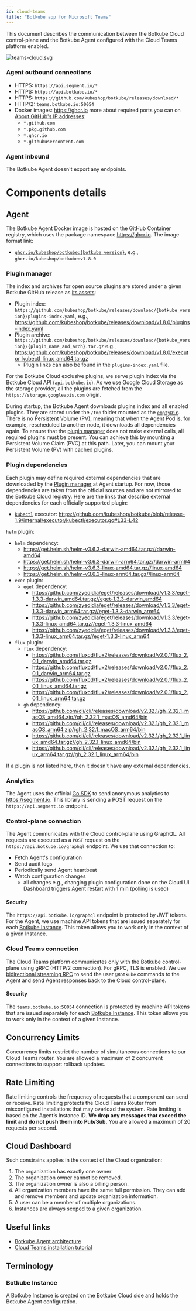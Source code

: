 ```yaml
---
id: cloud-teams
title: "Botkube app for Microsoft Teams"
---
```


This document describes the communication between the Botkube Cloud control-plane and the Botkube Agent configured with the Cloud Teams platform enabled.

![teams-cloud.svg](assets/teams-cloud.png)

### Agent outbound connections

- HTTPS: `https://api.segment.io/*`
- HTTPS: `https://api.botkube.io/*`
- HTTPS: `https://github.com/kubeshop/botkube/releases/download/*`
- HTTP/2: `teams.botkube.io:50054`
- Docker images: https://ghcr.io more about required ports you can on [About GitHub's IP addresses](https://docs.github.com/en/authentication/keeping-your-account-and-data-secure/about-githubs-ip-addresses):
  - `*.github.com`
  - `*.pkg.github.com`
  - `*.ghcr.io`
  - `*.githubusercontent.com`

### Agent inbound

The Botkube Agent doesn't export any endpoints.

# Components details

## Agent

The Botkube Agent Docker image is hosted on the GitHub Container registry, which uses the package namespace https://ghcr.io. The image format link:

- [`ghcr.io/kubeshop/botkube:{botkube_version}`](https://github.com/kubeshop/botkube/pkgs/container/botkube), e.g., `ghcr.io/kubeshop/botkube:v1.8.0`

### Plugin manager

The index and archives for open source plugins are stored under a given Botkube GitHub release as [its assets](https://github.com/kubeshop/botkube/releases/tag/v1.8.0):

- Plugin index: `https://github.com/kubeshop/botkube/releases/download/{botkube_version}/plugins-index.yaml`, e.g., https://github.com/kubeshop/botkube/releases/download/v1.8.0/plugins-index.yaml
- Plugin archive: `https://github.com/kubeshop/botkube/releases/download/{botkube_version}/{plugin_name_and_arch}.tar.gz` e.g., https://github.com/kubeshop/botkube/releases/download/v1.8.0/executor_kubectl_linux_amd64.tar.gz
  - Plugin links can also be found in the `plugins-index.yaml` file.

For the Botkube Cloud exclusive plugins, we serve plugin index via the Botkube Cloud API (`api.botkube.io`). As we use Google Cloud Storage as the storage provider, all the plugins are fetched from the `https://storage.googleapis.com` origin.

During startup, the Botkube Agent downloads plugins index and all enabled plugins. They are stored under the `/tmp` folder mounted as the [`emptyDir`](https://github.com/kubeshop/botkube/blob/release-1.9/helm/botkube/templates/deployment.yaml#L146-L147). There is no Persistent Volume (PV), meaning that when the Agent Pod is, for example, rescheduled to another node, it downloads all dependencies again. To ensure that the [plugin manager](index.md#plugin-manager) does not make external calls, all required plugins must be present. You can achieve this by mounting a Persistent Volume Claim (PVC) at this path. Later, you can mount your Persistent Volume (PV) with cached plugins.

### Plugin dependencies

Each plugin may define required external dependencies that are downloaded by the [Plugin manager](#plugin-manager) at Agent startup. For now, those dependencies are taken from the official sources and are not mirrored to the Botkube Cloud registry. Here are the links that describe external dependencies for each officially supported plugin:

- [`kubectl`](../plugins/kubectl.md) executor: https://github.com/kubeshop/botkube/blob/release-1.9/internal/executor/kubectl/executor.go#L33-L42

`helm` plugin:

- `helm` dependency:
  - https://get.helm.sh/helm-v3.6.3-darwin-amd64.tar.gz//darwin-amd64
  - https://get.helm.sh/helm-v3.6.3-darwin-arm64.tar.gz//darwin-arm64
  - https://get.helm.sh/helm-v3.6.3-linux-amd64.tar.gz//linux-amd64
  - https://get.helm.sh/helm-v3.6.3-linux-arm64.tar.gz//linux-arm64
- `exec` plugin:
  - `eget` dependency:
    - https://github.com/zyedidia/eget/releases/download/v1.3.3/eget-1.3.3-darwin_amd64.tar.gz//eget-1.3.3-darwin_amd64
    - https://github.com/zyedidia/eget/releases/download/v1.3.3/eget-1.3.3-darwin_arm64.tar.gz//eget-1.3.3-darwin_arm64
    - https://github.com/zyedidia/eget/releases/download/v1.3.3/eget-1.3.3-linux_amd64.tar.gz//eget-1.3.3-linux_amd64
    - https://github.com/zyedidia/eget/releases/download/v1.3.3/eget-1.3.3-linux_arm64.tar.gz//eget-1.3.3-linux_arm64
- `flux` plugin:
  - `flux` dependency:
    - https://github.com/fluxcd/flux2/releases/download/v2.0.1/flux_2.0.1_darwin_amd64.tar.gz
    - https://github.com/fluxcd/flux2/releases/download/v2.0.1/flux_2.0.1_darwin_arm64.tar.gz
    - https://github.com/fluxcd/flux2/releases/download/v2.0.1/flux_2.0.1_linux_amd64.tar.gz
    - https://github.com/fluxcd/flux2/releases/download/v2.0.1/flux_2.0.1_linux_arm64.tar.gz
  - `gh` dependency:
    - https://github.com/cli/cli/releases/download/v2.32.1/gh_2.32.1_macOS_amd64.zip//gh_2.32.1_macOS_amd64/bin
    - https://github.com/cli/cli/releases/download/v2.32.1/gh_2.32.1_macOS_arm64.zip//gh_2.32.1_macOS_arm64/bin
    - https://github.com/cli/cli/releases/download/v2.32.1/gh_2.32.1_linux_amd64.tar.gz//gh_2.32.1_linux_amd64/bin
    - https://github.com/cli/cli/releases/download/v2.32.1/gh_2.32.1_linux_arm64.tar.gz//gh_2.32.1_linux_arm64/bin

If a plugin is not listed here, then it doesn't have any external dependencies.

### Analytics

The Agent uses the official [Go SDK](https://github.com/segmentio/analytics-go) to send anonymous analytics to https://segment.io. This library is sending a POST request on the `https://api.segment.io` endpoint.

### Control-plane connection

The Agent communicates with the Cloud control-plane using GraphQL. All requests are executed as a `POST` request on the `https://api.botkube.io/graphql` endpoint. We use that connection to:

- Fetch Agent's configuration
- Send audit logs
- Periodically send Agent heartbeat
- Watch configuration changes
  - all changes e.g., changing plugin configuration done on the Cloud UI Dashboard triggers Agent restart with 1 min (polling is used)

#### Security

The `https://api.botkube.io/graphql` endpoint is protected by JWT tokens. For the Agent, we use machine API tokens that are issued separately for each [Botkube Instance](#botkube-instance). This token allows you to work only in the context of a given Instance.

### Cloud Teams connection

The Cloud Teams platform communicates only with the Botkube control-plane using gRPC (HTTP/2 connection). For gRPC, TLS is enabled. We use [bidirectional streaming RPC](https://grpc.io/docs/what-is-grpc/core-concepts/#bidirectional-streaming-rpc}) to send the user `@Botkube` commands to the Agent and send Agent responses back to the Cloud control-plane.

#### Security

The `teams.botkube.io:50054` connection is protected by machine API tokens that are issued separately for each [Botkube Instance](#botkube-instance). This token allows you to work only in the context of a given Instance.

## Concurrency Limits

Concurrency limits restrict the number of simultaneous connections to our Cloud Teams router. You are allowed a maximum of 2 concurrent connections to support rollback updates.

## Rate Limiting

Rate limiting controls the frequency of requests that a component can send or receive. Rate limiting protects the Cloud Teams Router from misconfigured installations that may overload the system. Rate limiting is based on the Agent’s Instance ID. **We drop any messages that exceed the limit and do not push them into Pub/Sub.** You are allowed a maximum of 20 requests per second.

## Cloud Dashboard

Such constrains applies in the context of the Cloud organization:

1. The organization has exactly one owner
2. The organization owner cannot be removed.
3. The organization owner is also a billing person.
4. All organization members have the same full permission. They can add and remove members and update organization information.
5. A user can be a member of multiple organizations.
6. Instances are always scoped to a given organization.

## Useful links

- [Botkube Agent architecture](https://docs.botkube.io/architecture/)
- [Cloud Teams installation tutorial](https://docs.botkube.io/installation/teams/)

## Terminology

### Botkube Instance

A Botkube Instance is created on the Botkube Cloud side and holds the Botkube Agent configuration.
